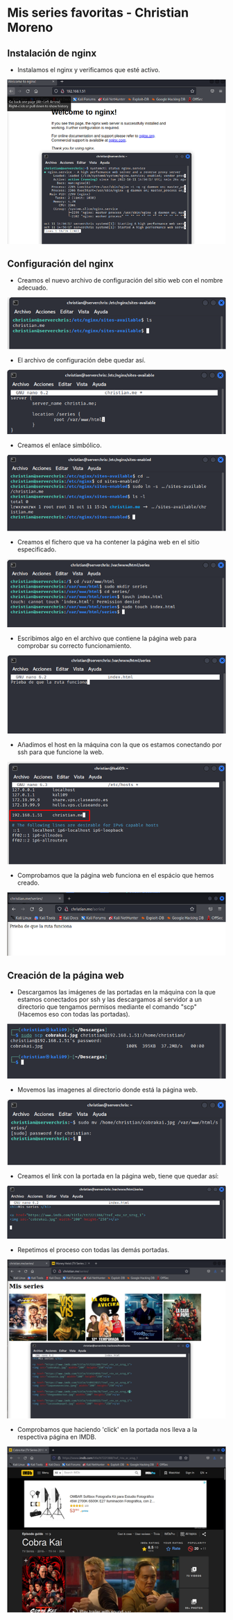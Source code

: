 # Mis series favoritas - Christian Moreno #
## Instalación de nginx ##

- Instalamos el nginx y verificamos que esté activo.

![image](https://github.com/christianjmx/imw_christian/blob/main/trim1/ut1/a1_Mis_series_favoritas/img/1.png)

## Configuración del nginx ##

- Creamos el nuevo archivo de configuración del sitio web con el nombre adecuado.

![image](https://github.com/christianjmx/imw_christian/blob/main/trim1/ut1/a1_Mis_series_favoritas/img/2.png)

- El archivo de configuración debe quedar así.

![image](https://github.com/christianjmx/imw_christian/blob/main/trim1/ut1/a1_Mis_series_favoritas/img/3.png)

- Creamos el enlace simbólico.

![image](https://github.com/christianjmx/imw_christian/blob/main/trim1/ut1/a1_Mis_series_favoritas/img/4.png)

- Creamos el fichero que va ha contener la página web en el sitio especificado.

![image](https://github.com/christianjmx/imw_christian/blob/main/trim1/ut1/a1_Mis_series_favoritas/img/5.png)

- Escribimos algo en el archivo que contiene la página web para comprobar su correcto funcionamiento.

![image](https://github.com/christianjmx/imw_christian/blob/main/trim1/ut1/a1_Mis_series_favoritas/img/6.png)

- Añadimos el host en la máquina con la que os estamos conectando por ssh para que funcione la web.

![image](https://github.com/christianjmx/imw_christian/blob/main/trim1/ut1/a1_Mis_series_favoritas/img/7.png)

- Comprobamos que la página web funciona en el espácio que hemos creado.

![image](https://github.com/christianjmx/imw_christian/blob/main/trim1/ut1/a1_Mis_series_favoritas/img/8.png)

## Creación de la página web ##

- Descargamos las imágenes de las portadas en la máquina con la que estamos conectados por ssh y las descargamos al servidor a un directorio
  que tengamos permisos mediante el comando "scp" (Hacemos eso con todas las portadas).
  
![image](https://github.com/christianjmx/imw_christian/blob/main/trim1/ut1/a1_Mis_series_favoritas/img/9.png)

- Movemos las imagenes al directorio donde está la página web.

![image](https://github.com/christianjmx/imw_christian/blob/main/trim1/ut1/a1_Mis_series_favoritas/img/10.png)

- Creamos el link con la portada en la página web, tiene que quedar así:

![image](https://github.com/christianjmx/imw_christian/blob/main/trim1/ut1/a1_Mis_series_favoritas/img/11.png)

- Repetimos el proceso con todas las demás portadas.

![image](https://github.com/christianjmx/imw_christian/blob/main/trim1/ut1/a1_Mis_series_favoritas/img/12.png)

- Comprobamos que haciendo 'click' en la portada nos lleva a la respectiva página en IMDB.

![image](https://github.com/christianjmx/imw_christian/blob/main/trim1/ut1/a1_Mis_series_favoritas/img/13.png)



























